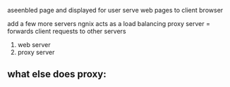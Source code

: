aseenbled page and displayed for user
serve web pages to client browser

add a few more servers
ngnix acts as a load balancing
proxy server = forwards client requests to other servers
1. web server
2. proxy server


what else does proxy:
- 